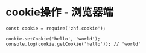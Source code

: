# cookie操作 - 浏览器端
```
const cookie = require('zhf.cookie');

cookie.setCookie('hello', 'world');
console.log(cookie.getCookie('hello')); // 'world'
```
